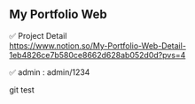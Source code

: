 ## My Portfolio Web

✅ Project Detail<br>
https://www.notion.so/My-Portfolio-Web-Detail-1eb4826ce7b580ce8662d628ab052d0d?pvs=4

✅ admin : admin/1234<br>


git test